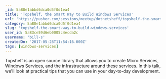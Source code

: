 ```yaml
---
_id: 5a88e1abbd6dca0d5f0d1ea4
title: 'Topshelf, the Smart Way to Build Windows Services'
url: 'https://pusher.com/sessions/meetup/dotnetsheff/topshelf-the-smart-way-to-build-windows-services'
category: 5a88e1abbd6dca0d5f0d1ea4
slug: 'topshelf-the-smart-way-to-build-windows-services'
user_id: 5a83ce59d6eb0005c4ecda2c
username: 'bill-s'
createdOn: '2017-05-28T11:54:16.000Z'
tags: [windows-services]
---
```


Topshelf is an open source library that allows you to create Micro Services, Windows Services, and the infrastructure around these services. In this talk, we'll look at practical tips that you can use in your day-to-day development.
